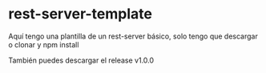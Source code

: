 # rest-server-template

Aquí tengo una plantilla de un rest-server básico, solo tengo que descargar o clonar y npm install

También puedes descargar el release v1.0.0
